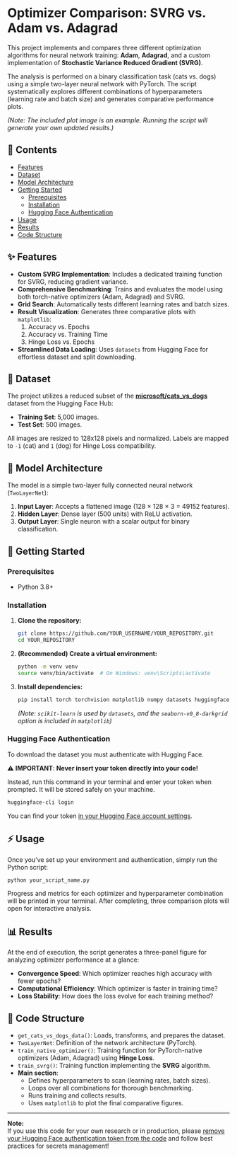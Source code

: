 # Optimizer Comparison: SVRG vs. Adam vs. Adagrad

This project implements and compares three different optimization algorithms for neural network training: **Adam**, **Adagrad**, and a custom implementation of **Stochastic Variance Reduced Gradient (SVRG)**.

The analysis is performed on a binary classification task (cats vs. dogs) using a simple two-layer neural network with PyTorch. The script systematically explores different combinations of hyperparameters (learning rate and batch size) and generates comparative performance plots.


*(Note: The included plot image is an example. Running the script will generate your own updated results.)*

## 📜 Contents
- [Features](#-features)
- [Dataset](#-dataset)
- [Model Architecture](#-model-architecture)
- [Getting Started](#-getting-started)
  - [Prerequisites](#prerequisites)
  - [Installation](#installation)
  - [Hugging Face Authentication](#hugging-face-authentication)
- [Usage](#-usage)
- [Results](#-results)
- [Code Structure](#-code-structure)

## ✨ Features
- **Custom SVRG Implementation**: Includes a dedicated training function for SVRG, reducing gradient variance.
- **Comprehensive Benchmarking**: Trains and evaluates the model using both torch-native optimizers (Adam, Adagrad) and SVRG.
- **Grid Search**: Automatically tests different learning rates and batch sizes.
- **Result Visualization**: Generates three comparative plots with `matplotlib`:
    1.  Accuracy vs. Epochs
    2.  Accuracy vs. Training Time
    3.  Hinge Loss vs. Epochs
- **Streamlined Data Loading**: Uses `datasets` from Hugging Face for effortless dataset and split downloading.

## 📁 Dataset
The project utilizes a reduced subset of the **[microsoft/cats_vs_dogs](https://huggingface.co/datasets/microsoft/cats_vs_dogs)** dataset from the Hugging Face Hub:
- **Training Set**: 5,000 images.
- **Test Set**: 500 images.

All images are resized to 128x128 pixels and normalized. Labels are mapped to `-1` (cat) and `1` (dog) for Hinge Loss compatibility.

## 🤖 Model Architecture
The model is a simple two-layer fully connected neural network (`TwoLayerNet`):
1.  **Input Layer**: Accepts a flattened image (128 × 128 × 3 = 49152 features).
2.  **Hidden Layer**: Dense layer (500 units) with ReLU activation.
3.  **Output Layer**: Single neuron with a scalar output for binary classification.

## 🚀 Getting Started

### Prerequisites
- Python 3.8+

### Installation
1.  **Clone the repository:**
    ```bash
    git clone https://github.com/YOUR_USERNAME/YOUR_REPOSITORY.git
    cd YOUR_REPOSITORY
    ```

2.  **(Recommended) Create a virtual environment:**
    ```bash
    python -m venv venv
    source venv/bin/activate  # On Windows: venv\Scripts\activate
    ```

3.  **Install dependencies:**
    ```bash
    pip install torch torchvision matplotlib numpy datasets huggingface_hub scikit-learn
    ```
    *(Note: `scikit-learn` is used by `datasets`, and the `seaborn-v0_8-darkgrid` option is included in `matplotlib`)*

### Hugging Face Authentication
To download the dataset you must authenticate with Hugging Face.

⚠️ **IMPORTANT**: **Never insert your token directly into your code!**

Instead, run this command in your terminal and enter your token when prompted. It will be stored safely on your machine.

```bash
huggingface-cli login
```
You can find your token [in your Hugging Face account settings](https://huggingface.co/settings/tokens).

## ⚡ Usage
Once you’ve set up your environment and authentication, simply run the Python script:

```bash
python your_script_name.py
```

Progress and metrics for each optimizer and hyperparameter combination will be printed in your terminal. After completing, three comparison plots will open for interactive analysis.

## 📊 Results
At the end of execution, the script generates a three-panel figure for analyzing optimizer performance at a glance:
- **Convergence Speed**: Which optimizer reaches high accuracy with fewer epochs?
- **Computational Efficiency**: Which optimizer is faster in training time?
- **Loss Stability**: How does the loss evolve for each training method?

## 🧠 Code Structure
- `get_cats_vs_dogs_data()`: Loads, transforms, and prepares the dataset.
- `TwoLayerNet`: Definition of the network architecture (PyTorch).
- `train_native_optimizer()`: Training function for PyTorch-native optimizers (Adam, Adagrad) using **Hinge Loss**.
- `train_svrg()`: Training function implementing the **SVRG** algorithm.
- **Main section**:
    - Defines hyperparameters to scan (learning rates, batch sizes).
    - Loops over all combinations for thorough benchmarking.
    - Runs training and collects results.
    - Uses `matplotlib` to plot the final comparative figures.

---

**Note:**  
If you use this code for your own research or in production, please [remove your Hugging Face authentication token from the code](https://huggingface.co/docs/huggingface_hub/how-to-use-cli#login) and follow best practices for secrets management!
